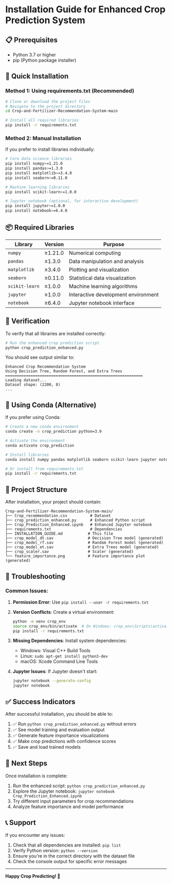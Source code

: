 # Installation Guide for Enhanced Crop Prediction System

## 📋 Prerequisites

- Python 3.7 or higher
- pip (Python package installer)

## 🚀 Quick Installation

### Method 1: Using requirements.txt (Recommended)

```bash
# Clone or download the project files
# Navigate to the project directory
cd Crop-and-Fertilizer-Recommendation-System-main

# Install all required libraries
pip install -r requirements.txt
```

### Method 2: Manual Installation

If you prefer to install libraries individually:

```bash
# Core data science libraries
pip install numpy>=1.21.0
pip install pandas>=1.3.0
pip install matplotlib>=3.4.0
pip install seaborn>=0.11.0

# Machine learning libraries
pip install scikit-learn>=1.0.0

# Jupyter notebook (optional, for interactive development)
pip install jupyter>=1.0.0
pip install notebook>=6.4.0
```

## 📦 Required Libraries

| Library | Version | Purpose |
|---------|---------|---------|
| `numpy` | ≥1.21.0 | Numerical computing |
| `pandas` | ≥1.3.0 | Data manipulation and analysis |
| `matplotlib` | ≥3.4.0 | Plotting and visualization |
| `seaborn` | ≥0.11.0 | Statistical data visualization |
| `scikit-learn` | ≥1.0.0 | Machine learning algorithms |
| `jupyter` | ≥1.0.0 | Interactive development environment |
| `notebook` | ≥6.4.0 | Jupyter notebook interface |

## 🔧 Verification

To verify that all libraries are installed correctly:

```bash
# Run the enhanced crop prediction script
python crop_prediction_enhanced.py
```

You should see output similar to:
```
Enhanced Crop Recommendation System
Using Decision Tree, Random Forest, and Extra Trees
============================================================
Loading dataset...
Dataset shape: (2200, 8)
...
```

## 🐍 Using Conda (Alternative)

If you prefer using Conda:

```bash
# Create a new conda environment
conda create -n crop_prediction python=3.9

# Activate the environment
conda activate crop_prediction

# Install libraries
conda install numpy pandas matplotlib seaborn scikit-learn jupyter notebook

# Or install from requirements.txt
pip install -r requirements.txt
```

## 📁 Project Structure

After installation, your project should contain:

```
Crop-and-Fertilizer-Recommendation-System-main/
├── Crop_recommendation.csv          # Dataset
├── crop_prediction_enhanced.py      # Enhanced Python script
├── Crop_Prediction_Enhanced.ipynb   # Enhanced Jupyter notebook
├── requirements.txt                 # Dependencies
├── INSTALLATION_GUIDE.md           # This file
├── crop_model_dt.sav               # Decision Tree model (generated)
├── crop_model_rf.sav               # Random Forest model (generated)
├── crop_model_et.sav               # Extra Trees model (generated)
├── crop_scaler.sav                 # Scaler (generated)
└── feature_importance.png          # Feature importance plot (generated)
```

## 🚨 Troubleshooting

### Common Issues:

1. **Permission Error**: Use `pip install --user -r requirements.txt`

2. **Version Conflicts**: Create a virtual environment:
   ```bash
   python -m venv crop_env
   source crop_env/bin/activate  # On Windows: crop_env\Scripts\activate
   pip install -r requirements.txt
   ```

3. **Missing Dependencies**: Install system dependencies:
   - Windows: Visual C++ Build Tools
   - Linux: `sudo apt-get install python3-dev`
   - macOS: Xcode Command Line Tools

4. **Jupyter Issues**: If Jupyter doesn't start:
   ```bash
   jupyter notebook --generate-config
   jupyter notebook
   ```

## ✅ Success Indicators

After successful installation, you should be able to:

1. ✅ Run `python crop_prediction_enhanced.py` without errors
2. ✅ See model training and evaluation output
3. ✅ Generate feature importance visualizations
4. ✅ Make crop predictions with confidence scores
5. ✅ Save and load trained models

## 🎯 Next Steps

Once installation is complete:

1. Run the enhanced script: `python crop_prediction_enhanced.py`
2. Explore the Jupyter notebook: `jupyter notebook Crop_Prediction_Enhanced.ipynb`
3. Try different input parameters for crop recommendations
4. Analyze feature importance and model performance

## 📞 Support

If you encounter any issues:

1. Check that all dependencies are installed: `pip list`
2. Verify Python version: `python --version`
3. Ensure you're in the correct directory with the dataset file
4. Check the console output for specific error messages

---

**Happy Crop Predicting! 🌱** 